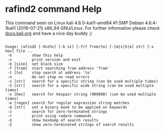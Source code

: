 # rafind2 command Help
 
 This command seen on Linux kali 4.6.0-kali1-amd64 #1 SMP Debian 4.6.4-1kali1 (2016-07-21) x86_64 GNU/Linux. For further information please check [docs.kali.org](docs.kali.org) and have a nice day buddy ;) 

~~~

Usage: rafind2 [-Xnzhv] [-b sz] [-f/t from/to] [-[m|s|S|e] str] [-x hex] file ..
 -h         show this help
 -v         print version and exit
 -b [size]  set block size
 -f [from]  start searching from address 'from'
 -t [to]    stop search at address 'to'
 -n         do not stop on read errors
 -s [str]   search for a specific string (can be used multiple times)
 -S [str]   search for a specific wide string (can be used multiple times)
 -x [hex]   search for hexpair string (909090) (can be used multiple times)
 -e [regex] search for regular expression string matches
 -m [str]   set a binary mask to be applied on keywords
 -z         search for zero-terminated strings
 -r         print using radare commands
 -X         show hexdump of search results
 -Z         show zero-terminated strings of search results

~~~
